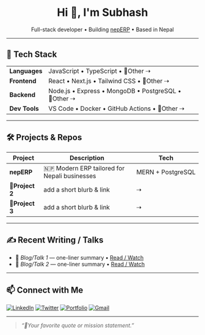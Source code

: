 <h1 align="center">Hi 👋, I'm Subhash</h1>
<p align="center">
  Full-stack developer • Building <a href="https://github.com/nepERP">nepERP</a> • Based in Nepal
</p>

---

## 🚀 Tech Stack

<table>
  <tr>
    <td><b>Languages</b></td>
    <td>JavaScript • TypeScript • 🔶Other&nbsp;⇢</td>
  </tr>
  <tr>
    <td><b>Frontend</b></td>
    <td>React • Next.js • Tailwind CSS • 🔶Other&nbsp;⇢</td>
  </tr>
  <tr>
    <td><b>Backend</b></td>
    <td>Node.js • Express • MongoDB • PostgreSQL • 🔶Other&nbsp;⇢</td>
  </tr>
  <tr>
    <td><b>Dev Tools</b></td>
    <td>VS Code • Docker • GitHub Actions • 🔶Other&nbsp;⇢</td>
  </tr>
</table>

---

## 🛠️ Projects & Repos

| Project | Description | Tech |
|---------|-------------|------|
| **nepERP** | 🇳🇵 Modern ERP tailored for Nepali businesses | MERN&nbsp;+&nbsp;PostgreSQL |
| 🔶**Project 2** | add a short blurb & link | ⇢ |
| 🔶**Project 3** | add a short blurb & link | ⇢ |

---

## ✍️ Recent Writing / Talks

<!-- Option A: automatic blog feed (RSS) -->
<!-- Option B: manual list -->
- 🔶 *Blog/Talk 1* — one-liner summary • [Read / Watch](https://)
- 🔶 *Blog/Talk 2* — one-liner summary • [Read / Watch](https://)

---

## 📫 Connect with Me

[![LinkedIn](https://img.shields.io/badge/LinkedIn-0A66C2?style=flat&logo=linkedin&logoColor=white)](🔶LINKEDIN_URL)
[![Twitter](https://img.shields.io/badge/X-black?style=flat&logo=twitter&logoColor=white)](🔶TWITTER_URL)
[![Portfolio](https://img.shields.io/badge/Portfolio-000?style=flat)](🔶PORTFOLIO_URL)
[![Gmail](https://img.shields.io/badge/Email-D14836?style=flat&logo=gmail&logoColor=white)](mailto:🔶EMAIL_ADDRESS)

---

> _“🔶Your favorite quote or mission statement.”_

